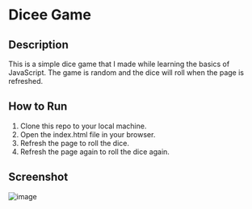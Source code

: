 # Dicee Game

## Description
This is a simple dice game that I made while learning the basics of JavaScript. The game is random and the dice will roll when the page is refreshed.

## How to Run
1. Clone this repo to your local machine.
2. Open the index.html file in your browser.
3. Refresh the page to roll the dice.
4. Refresh the page again to roll the dice again.

## Screenshot
![image](https://github.com/xNewz/Dicee-Game/assets/50146617/4d1a49bc-801f-4f4c-b5d6-840372d6d864)
